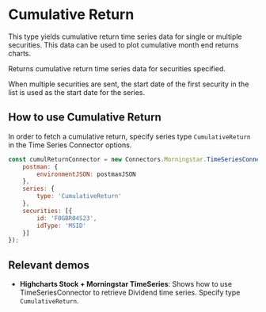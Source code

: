 # Cumulative Return

This type yields cumulative return time series data for single or 
multiple securities. This data can be used to plot cumulative month end 
returns charts.

Returns cumulative return time series data for securities specified.

When multiple securities are sent, the start date of the first security
in the list is used as the start date for the series.


## How to use Cumulative Return

In order to fetch a cumulative return, specify series type `CumulativeReturn` in 
the Time Series Connector options.

```js
const cumulReturnConnector = new Connectors.Morningstar.TimeSeriesConnector({
    postman: {
        environmentJSON: postmanJSON
    },
    series: {
        type: 'CumulativeReturn'
    },
    securities: [{
        id: 'F0GBR04S23',
        idType: 'MSID'
    }]
});
```

## Relevant demos

- **Highcharts Stock + Morningstar TimeSeries**: Shows how to use 
TimeSeriesConnector to retrieve Dividend time series. Specify type 
`CumulativeReturn`.